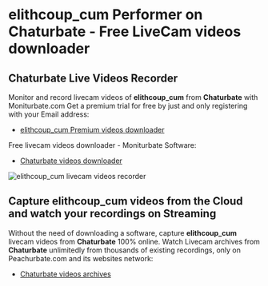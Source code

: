 # elithcoup_cum Performer on Chaturbate - Free LiveCam videos downloader

## Chaturbate Live Videos Recorder

Monitor and record livecam videos of **elithcoup_cum** from **Chaturbate** with Moniturbate.com
Get a premium trial for free by just and only registering with your Email address:
* [elithcoup_cum Premium videos downloader](https://moniturbate.com/request-demo-licence-key.html)

Free livecam videos downloader - Moniturbate Software:
* [Chaturbate videos downloader](https://moniturbate.com/moniturbate-download-software.html)

![elithcoup_cum livecam videos recorder](https://peachurnet.com/templates/moniturbate-software.png)


## Capture elithcoup_cum videos from the Cloud and watch your recordings on Streaming

Without the need of downloading a software, capture **elithcoup_cum** livecam videos from **Chaturbate** 100% online.
Watch Livecam archives from **Chaturbate** unlimitedly from thousands of existing recordings, only on Peachurbate.com and its websites network:
* [Chaturbate videos archives](https://peachurnet.com/)